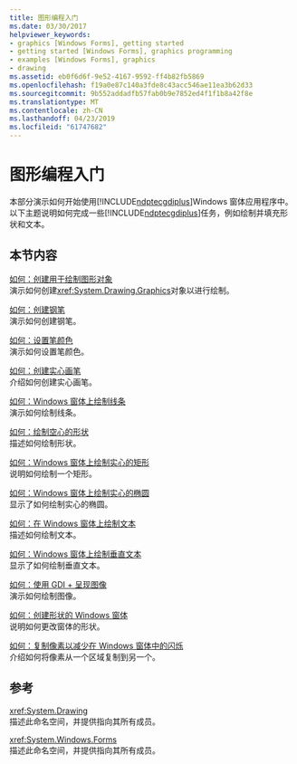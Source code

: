 ```yaml
---
title: 图形编程入门
ms.date: 03/30/2017
helpviewer_keywords:
- graphics [Windows Forms], getting started
- getting started [Windows Forms], graphics programming
- examples [Windows Forms], graphics
- drawing
ms.assetid: eb0f6d6f-9e52-4167-9592-ff4b82fb5869
ms.openlocfilehash: f19a0e87c140a3fde8c43acc546ae11ea3b62d33
ms.sourcegitcommit: 9b552addadfb57fab0b9e7852ed4f1f1b8a42f8e
ms.translationtype: MT
ms.contentlocale: zh-CN
ms.lasthandoff: 04/23/2019
ms.locfileid: "61747682"
---
```

# <a name="getting-started-with-graphics-programming"></a>图形编程入门
本部分演示如何开始使用[!INCLUDE[ndptecgdiplus](../../../../includes/ndptecgdiplus-md.md)]Windows 窗体应用程序中。 以下主题说明如何完成一些[!INCLUDE[ndptecgdiplus](../../../../includes/ndptecgdiplus-md.md)]任务，例如绘制并填充形状和文本。  
  
## <a name="in-this-section"></a>本节内容  
 [如何：创建用于绘制图形对象](how-to-create-graphics-objects-for-drawing.md)  
 演示如何创建<xref:System.Drawing.Graphics>对象以进行绘制。  
  
 [如何：创建钢笔](how-to-create-a-pen.md)  
 演示如何创建钢笔。  
  
 [如何：设置笔颜色](how-to-set-the-color-of-a-pen.md)  
 演示如何设置笔颜色。  
  
 [如何：创建实心画笔](how-to-create-a-solid-brush.md)  
 介绍如何创建实心画笔。  
  
 [如何：Windows 窗体上绘制线条](how-to-draw-a-line-on-a-windows-form.md)  
 演示如何绘制线条。  
  
 [如何：绘制空心的形状](how-to-draw-an-outlined-shape.md)  
 描述如何绘制形状。  
  
 [如何：Windows 窗体上绘制实心的矩形](how-to-draw-a-filled-rectangle-on-a-windows-form.md)  
 说明如何绘制一个矩形。  
  
 [如何：Windows 窗体上绘制实心的椭圆](how-to-draw-a-filled-ellipse-on-a-windows-form.md)  
 显示了如何绘制实心的椭圆。  
  
 [如何：在 Windows 窗体上绘制文本](how-to-draw-text-on-a-windows-form.md)  
 描述如何绘制文本。  
  
 [如何：Windows 窗体上绘制垂直文本](how-to-draw-vertical-text-on-a-windows-form.md)  
 显示了如何绘制垂直文本。  
  
 [如何：使用 GDI + 呈现图像](how-to-render-images-with-gdi.md)  
 演示如何绘制图像。  
  
 [如何：创建形状的 Windows 窗体](how-to-create-a-shaped-windows-form.md)  
 说明如何更改窗体的形状。  
  
 [如何：复制像素以减少在 Windows 窗体中的闪烁](how-to-copy-pixels-for-reducing-flicker-in-windows-forms.md)  
 介绍如何将像素从一个区域复制到另一个。  
  
## <a name="reference"></a>参考  
 <xref:System.Drawing>  
 描述此命名空间，并提供指向其所有成员。  
  
 <xref:System.Windows.Forms>  
 描述此命名空间，并提供指向其所有成员。
